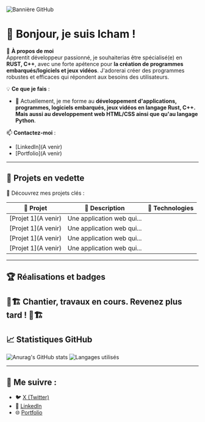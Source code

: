 ![Bannière GitHub](https://github.com/ICHAM-DJILALI-MERZOUG/ICHAM-DJILALI-MERZOUG/blob/main/images/banni%C3%A8re%20.webp)

# 👋 Bonjour, je suis Icham !  

🎯 **À propos de moi**  
Apprentit développeur passionné, je souhaiterias être spécialisé(e) en **RUST, C++**, avec une forte apétence pour **la création de programmes embarqués/logiciels et jeux vidéos**. J'adorerai créer des programmes robustes et efficaces qui répondent aux besoins des utilisateurs.

💡 **Ce que je fais** :
- 🌱 Actuellement, je me forme au **développement d'applications, programmes, logiciels embarqués, jeux vidéos en langage Rust, C++. Mais aussi au developpement web HTML/CSS ainsi que qu'au langage Python**.

📫 **Contactez-moi** :  
- [LinkedIn](A venir)
- [Portfolio](A venir)  
---

## 🌟 Projets en vedette

🔗 Découvrez mes projets clés :  

| 📂 Projet                  | 🌟 Description                                            | 🚀 Technologies             |
|----------------------------|----------------------------------------------------------|-----------------------------|
| [Projet 1](A venir)        | Une application web qui...                               |     |
| [Projet 1](A venir)        | Une application web qui...                               |     |
| [Projet 1](A venir)        | Une application web qui...                               |     |
| [Projet 1](A venir)        | Une application web qui...                               |     |

---

## 🏆 Réalisations et badges

🚧🏗️ 
Chantier, travaux en cours. 
Revenez plus tard !
🚧🏗️
---

## 📈 Statistiques GitHub

![Anurag's GitHub stats](https://github-readme-stats.vercel.app/api?username=ICHAM-DJILALI-MERZOUG&theme=dark&show_icons=true)
![Langages utilisés](https://github-readme-stats.vercel.app/api/top-langs/?username=ICHAM-DJILALI-MERZOUG&layout=compact&theme=gruvbox)  

---

## 🔗 Me suivre :  
- 🐦 [X (Twitter)](https://twitter.com/tonLien)
- 💼 [LinkedIn](https://linkedin.com/in/tonLien)
- 🌐 [Portfolio](https://tonPortfolio.com)
